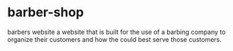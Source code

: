# barber-shop
barbers website
a website that is built for the use of a barbing company to organize their customers and how the could best serve those customers.
